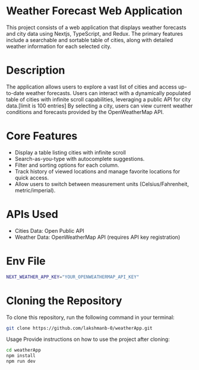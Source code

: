 # Weather Forecast Web Application
This project consists of a web application that displays weather forecasts and city data using Nextjs, TypeScript, and Redux. The primary features include a searchable and sortable table of cities, along with detailed weather information for each selected city.

# Description
The application allows users to explore a vast list of cities and access up-to-date weather forecasts. Users can interact with a dynamically populated table of cities with infinite scroll capabilities, leveraging a public API for city data.[limit is 100 entries] By selecting a city, users can view current weather conditions and forecasts provided by the OpenWeatherMap API.

# Core Features
- Display a table listing cities with infinite scroll 
- Search-as-you-type with autocomplete suggestions.
- Filter and sorting options for each column.
- Track history of viewed locations and manage favorite locations for quick access.
- Allow users to switch between measurement units (Celsius/Fahrenheit, metric/imperial).

# APIs Used
- Cities Data: Open Public API
- Weather Data: OpenWeatherMap API (requires API key registration)

# Env File
  ```bash
  NEXT_WEATHER_APP_KEY="YOUR_OPENWEATHERMAP_API_KEY"
```

# Cloning the Repository
To clone this repository, run the following command in your terminal:

  ```bash
git clone https://github.com/lakshmanb-0/weatherApp.git
```

Usage
Provide instructions on how to use the project after cloning:

```bash
cd weatherApp
npm install
npm run dev
```


